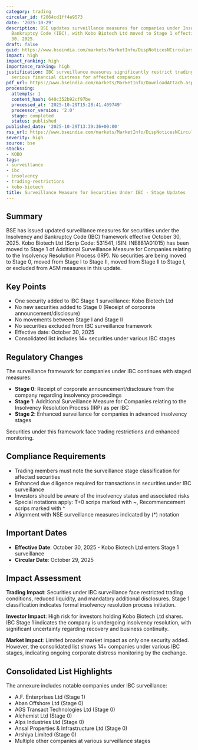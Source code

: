 ```yaml
---
category: trading
circular_id: f2064cd1ff4e9573
date: '2025-10-29'
description: BSE updates surveillance measures for companies under Insolvency and
  Bankruptcy Code (IBC), with Kobo Biotech Ltd moved to Stage 1 effective October
  30, 2025.
draft: false
guid: https://www.bseindia.com/markets/MarketInfo/DispNoticesNCirculars.aspx?Noticeid={991F77E2-7081-4BD5-AFD0-B3C1DA33B631}&noticeno=20251029-53&dt=10/29/2025&icount=53&totcount=56&flag=0
impact: high
impact_ranking: high
importance_ranking: high
justification: IBC surveillance measures significantly restrict trading and indicate
  serious financial distress for affected companies
pdf_url: https://www.bseindia.com/markets/MarketInfo/DownloadAttach.aspx?id=20251029-53&attachedId=8ff8c1d8-49fb-4bb0-8a52-fdd1e7c61f48
processing:
  attempts: 1
  content_hash: 640c352b92cf97be
  processed_at: '2025-10-29T15:28:41.409749'
  processor_version: '2.0'
  stage: completed
  status: published
published_date: '2025-10-29T13:39:36+00:00'
rss_url: https://www.bseindia.com/markets/MarketInfo/DispNoticesNCirculars.aspx?Noticeid={991F77E2-7081-4BD5-AFD0-B3C1DA33B631}&noticeno=20251029-53&dt=10/29/2025&icount=53&totcount=56&flag=0
severity: high
source: bse
stocks:
- KOBO
tags:
- surveillance
- ibc
- insolvency
- trading-restrictions
- kobo-biotech
title: Surveillance Measure for Securities Under IBC - Stage Updates
---
```


## Summary

BSE has issued updated surveillance measures for securities under the Insolvency and Bankruptcy Code (IBC) framework effective October 30, 2025. Kobo Biotech Ltd (Scrip Code: 531541, ISIN: INE881A01015) has been moved to Stage 1 of Additional Surveillance Measure for Companies relating to the Insolvency Resolution Process (IRP). No securities are being moved to Stage 0, moved from Stage I to Stage II, moved from Stage II to Stage I, or excluded from ASM measures in this update.

## Key Points

- One security added to IBC Stage 1 surveillance: Kobo Biotech Ltd
- No new securities added to Stage 0 (Receipt of corporate announcement/disclosure)
- No movements between Stage I and Stage II
- No securities excluded from IBC surveillance framework
- Effective date: October 30, 2025
- Consolidated list includes 14+ securities under various IBC stages

## Regulatory Changes

The surveillance framework for companies under IBC continues with staged measures:

- **Stage 0**: Receipt of corporate announcement/disclosure from the company regarding insolvency proceedings
- **Stage 1**: Additional Surveillance Measure for Companies relating to the Insolvency Resolution Process (IRP) as per IBC
- **Stage 2**: Enhanced surveillance for companies in advanced insolvency stages

Securities under this framework face trading restrictions and enhanced monitoring.

## Compliance Requirements

- Trading members must note the surveillance stage classification for affected securities
- Enhanced due diligence required for transactions in securities under IBC surveillance
- Investors should be aware of the insolvency status and associated risks
- Special notations apply: T+0 scrips marked with ~, Recommencement scrips marked with ^
- Alignment with NSE surveillance measures indicated by (*) notation

## Important Dates

- **Effective Date**: October 30, 2025 - Kobo Biotech Ltd enters Stage 1 surveillance
- **Circular Date**: October 29, 2025

## Impact Assessment

**Trading Impact**: Securities under IBC surveillance face restricted trading conditions, reduced liquidity, and mandatory additional disclosures. Stage 1 classification indicates formal insolvency resolution process initiation.

**Investor Impact**: High risk for investors holding Kobo Biotech Ltd shares. IBC Stage 1 indicates the company is undergoing insolvency resolution, with significant uncertainty regarding recovery and business continuity.

**Market Impact**: Limited broader market impact as only one security added. However, the consolidated list shows 14+ companies under various IBC stages, indicating ongoing corporate distress monitoring by the exchange.

## Consolidated List Highlights

The annexure includes notable companies under IBC surveillance:
- A.F. Enterprises Ltd (Stage 1)
- Aban Offshore Ltd (Stage 0)
- AGS Transact Technologies Ltd (Stage 0)
- Alchemist Ltd (Stage 0)
- Alps Industries Ltd (Stage 0)
- Ansal Properties & Infrastructure Ltd (Stage 0)
- Arshiya Limited (Stage 0)
- Multiple other companies at various surveillance stages